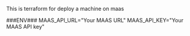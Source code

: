 This is terraform for deploy a machine on maas 


###ENV###
MAAS_API_URL="Your MAAS URL"
MAAS_API_KEY="Your MAAS API key"